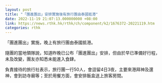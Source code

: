 ```yaml
---
layout: post
title: "「團進團出」安排實施後有旅行團由泰國抵港"
date: 2022-11-19 21:07:13.000000000 +08:00
link: https://news.rthk.hk/rthk/ch/component/k2/1676372-20221119.htm
categories: rthk
---
```


「團進團出」實施，晚上有旅行團由泰國抵港。

隨團的當地領隊說，知道昨晚已公布「團進團出」安排，但由於早已準備好行程，未及改變，團友亦知悉未能進入食肆。

負責接待的旅行社表示，旅行團一行50人，會逗留4日3夜，主要來港拜神及還神，會到訪寺廟等；至於用餐方面，會安排飯盒送上旅客房間。
